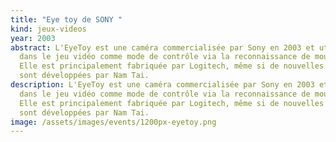 ```yaml
---
title: "Eye toy de SONY "
kind: jeux-videos
year: 2003
abstract: L'EyeToy est une caméra commercialisée par Sony en 2003 et utilisée
  dans le jeu vidéo comme mode de contrôle via la reconnaissance de mouvement.
  Elle est principalement fabriquée par Logitech, même si de nouvelles versions
  sont développées par Nam Tai.
description: L'EyeToy est une caméra commercialisée par Sony en 2003 et utilisée
  dans le jeu vidéo comme mode de contrôle via la reconnaissance de mouvement.
  Elle est principalement fabriquée par Logitech, même si de nouvelles versions
  sont développées par Nam Tai.
image: /assets/images/events/1200px-eyetoy.png
---
```

